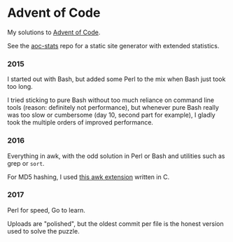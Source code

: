 # Advent of Code

My solutions to [Advent of Code](http://adventofcode.com/).

See the [aoc-stats](https://github.com/bewuethr/aoc-stats) repo for a static
site generator with extended statistics.

### 2015

I started out with Bash, but added some Perl to the mix when Bash just took too
long.

I tried sticking to pure Bash without too much reliance on command line tools
(reason: definitely not performance), but whenever pure Bash really was too
slow or cumbersome (day 10, second part for example), I gladly took the
multiple orders of improved performance.

### 2016

Everything in awk, with the odd solution in Perl or Bash and utilities such as
grep or `sort`.

For MD5 hashing, I used [this awk
extension](http://git.codu.in/sup/gawk-extensions) written in C.

### 2017

Perl for speed, Go to learn.

Uploads are "polished", but the oldest commit per file is the honest version
used to solve the puzzle.
